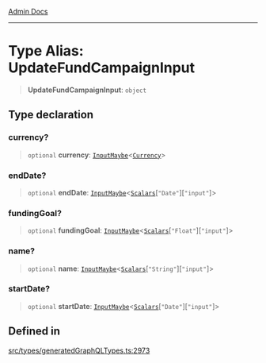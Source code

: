 [Admin Docs](/)

***

# Type Alias: UpdateFundCampaignInput

> **UpdateFundCampaignInput**: `object`

## Type declaration

### currency?

> `optional` **currency**: [`InputMaybe`](InputMaybe.md)\<[`Currency`](Currency.md)\>

### endDate?

> `optional` **endDate**: [`InputMaybe`](InputMaybe.md)\<[`Scalars`](Scalars.md)\[`"Date"`\]\[`"input"`\]\>

### fundingGoal?

> `optional` **fundingGoal**: [`InputMaybe`](InputMaybe.md)\<[`Scalars`](Scalars.md)\[`"Float"`\]\[`"input"`\]\>

### name?

> `optional` **name**: [`InputMaybe`](InputMaybe.md)\<[`Scalars`](Scalars.md)\[`"String"`\]\[`"input"`\]\>

### startDate?

> `optional` **startDate**: [`InputMaybe`](InputMaybe.md)\<[`Scalars`](Scalars.md)\[`"Date"`\]\[`"input"`\]\>

## Defined in

[src/types/generatedGraphQLTypes.ts:2973](https://github.com/Suyash878/talawa-api/blob/cfd688207611ba245c99edd8dbaccb2cdbf6a043/src/types/generatedGraphQLTypes.ts#L2973)
